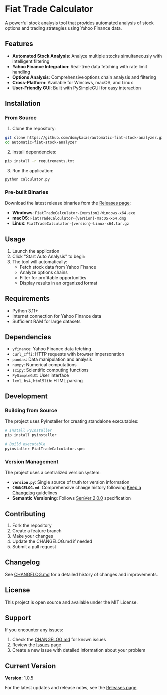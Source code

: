 # Fiat Trade Calculator

A powerful stock analysis tool that provides automated analysis of stock options and trading strategies using Yahoo Finance data.

## Features

- **Automated Stock Analysis**: Analyze multiple stocks simultaneously with intelligent filtering
- **Yahoo Finance Integration**: Real-time data fetching with rate limit handling
- **Options Analysis**: Comprehensive options chain analysis and filtering
- **Cross-Platform**: Available for Windows, macOS, and Linux
- **User-Friendly GUI**: Built with PySimpleGUI for easy interaction

## Installation

### From Source

1. Clone the repository:
```bash
git clone https://github.com/domykasas/automatic-fiat-stock-analyzer.git
cd automatic-fiat-stock-analyzer
```

2. Install dependencies:
```bash
pip install -r requirements.txt
```

3. Run the application:
```bash
python calculator.py
```

### Pre-built Binaries

Download the latest release binaries from the [Releases page](https://github.com/domykasas/automatic-fiat-stock-analyzer/releases):

- **Windows**: `FiatTradeCalculator-{version}-Windows-x64.exe`
- **macOS**: `FiatTradeCalculator-{version}-macOS-x64.dmg`
- **Linux**: `FiatTradeCalculator-{version}-Linux-x64.tar.gz`

## Usage

1. Launch the application
2. Click "Start Auto Analysis" to begin
3. The tool will automatically:
   - Fetch stock data from Yahoo Finance
   - Analyze options chains
   - Filter for profitable opportunities
   - Display results in an organized format

## Requirements

- Python 3.11+
- Internet connection for Yahoo Finance data
- Sufficient RAM for large datasets

## Dependencies

- `yfinance`: Yahoo Finance data fetching
- `curl_cffi`: HTTP requests with browser impersonation
- `pandas`: Data manipulation and analysis
- `numpy`: Numerical computations
- `scipy`: Scientific computing functions
- `PySimpleGUI`: User interface
- `lxml`, `bs4`, `html5lib`: HTML parsing

## Development

### Building from Source

The project uses PyInstaller for creating standalone executables:

```bash
# Install PyInstaller
pip install pyinstaller

# Build executable
pyinstaller FiatTradeCalculator.spec
```

### Version Management

The project uses a centralized version system:
- **`version.py`**: Single source of truth for version information
- **`CHANGELOG.md`**: Comprehensive change history following [Keep a Changelog](https://keepachangelog.com/en/1.1.0/) guidelines
- **Semantic Versioning**: Follows [SemVer 2.0.0](https://semver.org/spec/v2.0.0.html) specification

## Contributing

1. Fork the repository
2. Create a feature branch
3. Make your changes
4. Update the CHANGELOG.md if needed
5. Submit a pull request

## Changelog

See [CHANGELOG.md](CHANGELOG.md) for a detailed history of changes and improvements.

## License

This project is open source and available under the MIT License.

## Support

If you encounter any issues:
1. Check the [CHANGELOG.md](CHANGELOG.md) for known issues
2. Review the [Issues](https://github.com/domykasas/automatic-fiat-stock-analyzer/issues) page
3. Create a new issue with detailed information about your problem

## Current Version

**Version**: 1.0.5

For the latest updates and release notes, see the [Releases page](https://github.com/domykasas/automatic-fiat-stock-analyzer/releases).
